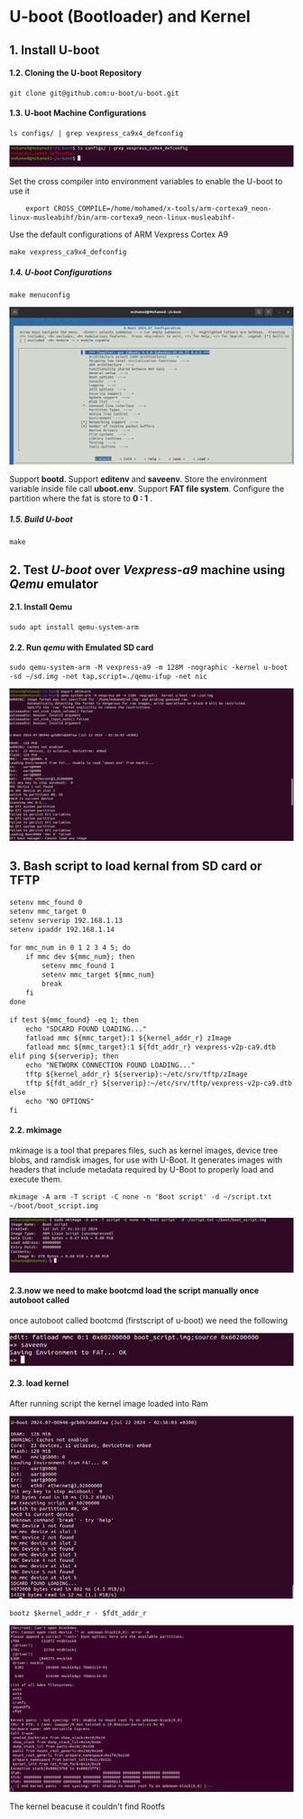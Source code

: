 # U-boot (Bootloader) and Kernel

## 1. Install U-boot


#### 1.2. Cloning the U-boot Repository

```
git clone git@github.com:u-boot/u-boot.git
```


#### 1.3. U-boot Machine Configurations

```
ls configs/ | grep vexpress_ca9x4_defconfig 
```
![config](images/config.png)

Set the cross compiler into environment variables to enable the U-boot to use it


```
    export CROSS_COMPILE=/home/mohamed/x-tools/arm-cortexa9_neon-linux-musleabihf/bin/arm-cortexa9_neon-linux-musleabihf-
```

Use the default configurations of ARM Vexpress Cortex A9

  ```
  make vexpress_ca9x4_defconfig
  ```



##### 1.4. U-boot Configurations

```
make menuconfig
```

![menuconfig](images/menuconfig.png)

Support **bootd**.
Support **editenv** and **saveenv**.
Store the environment variable inside file call **uboot.env**.
Support **FAT file system**.
 Configure the partition where the fat is store to **0 : 1** .


##### 1.5. Build U-boot

```
make
```

## 2. Test *U-boot* over *Vexpress-a9* machine using *Qemu* emulator

#### 2.1. Install Qemu 


  ```
  sudo apt install qemu-system-arm
  ```


#### 2.2. Run ***qemu*** with Emulated SD card

```
sudo qemu-system-arm -M vexpress-a9 -m 128M -nographic -kernel u-boot -sd ~/sd.img -net tap,script=./qemu-ifup -net nic
```

![u-boot](images/u-boot.png)

## 3. Bash script to load kernal from SD card or TFTP


```
setenv mmc_found 0
setenv mmc_target 0
setenv serverip 192.168.1.13
setenv ipaddr 192.168.1.14

for mmc_num in 0 1 2 3 4 5; do
    if mmc dev ${mmc_num}; then
        setenv mmc_found 1
        setenv mmc_target ${mmc_num}
        break
    fi
done

if test ${mmc_found} -eq 1; then
    echo "SDCARD FOUND LOADING..."
    fatload mmc ${mmc_target}:1 ${kernel_addr_r} zImage
    fatload mmc ${mmc_target}:1 ${fdt_addr_r} vexpress-v2p-ca9.dtb
elif ping ${serverip}; then
    echo "NETWORK CONNECTION FOUND LOADING..."
    tftp ${kernel_addr_r} ${serverip}:~/etc/srv/tftp/zImage
    tftp ${fdt_addr_r} ${serverip}:~/etc/srv/tftp/vexpress-v2p-ca9.dtb
else
    echo "NO OPTIONS"
fi

```
#### 2.2. mkimage

mkimage is a tool that prepares files, such as kernel images, device tree blobs, and ramdisk images, for use with U-Boot. It generates images with headers that include metadata required by U-Boot to properly load and execute them.

```
mkimage -A arm -T script -C none -n 'Boot script' -d ~/script.txt ~/boot/boot_script.img

```

![mkimage](images/mkimage.png)

#### 2.3.now we need to make bootcmd load the script manually once autoboot called

once autoboot called bootcmd (firstscript of u-boot) we need the following

![bootcmd](images/bootcmd.png)

#### 2.3. load kernel 

After running script the kernel image loaded into Ram 


![image](images/loadimage.png)

```
bootz $kernel_addr_r - $fdt_addr_r

```

![kernel](images/kernelpanic.png)


The kernel beacuse it couldn't find Rootfs

    
